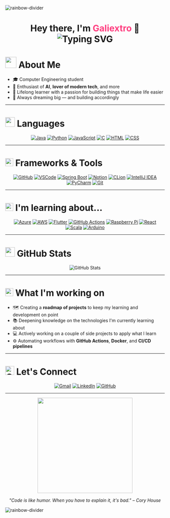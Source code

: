 ![rainbow-divider](https://capsule-render.vercel.app/api?type=waving&color=gradient&height=80&width=100%&section=header)
<h1 align="center">
  Hey there, I'm <span style="color:#ff4081;">Galiextro</span> 👋<br>
  <img src="https://readme-typing-svg.herokuapp.com?font=Fira+Code&size=24&pause=1000&color=36BCF7&center=true&vCenter=true&width=600&lines=Computer+Engineering+Student;AI+%2B+Virtual+Assistants+Enthusiast;Lifelong+Learner+%2B+Dream+Builder" alt="Typing SVG" />
</h1>


# <img src="https://github.com/7oSkaaa/7oSkaaa/raw/main/Images/about_me.gif" width="35px" style="margin-bottom: 2px;" /> About Me

- 🎓 Computer Engineering student  
- 🤖 Enthusiast of **AI**, **lover of modern tech**, and more 
- 🌱 Lifelong learner with a passion for building things that make life easier  
- 🚀 Always dreaming big — and building accordingly

---

# <img src="https://github.com/7oSkaaa/7oSkaaa/raw/main/Images/Programming_Languages.gif?raw=true" width="30px" style="visibility:visible;max-width:100%;"> Languages

<div align="center">

[![Java](https://skillicons.dev/icons?i=java)](https://www.oracle.com/java/)
[![Python](https://skillicons.dev/icons?i=python)](https://www.python.org/)
[![JavaScript](https://skillicons.dev/icons?i=js)](https://developer.mozilla.org/en-US/docs/Web/JavaScript)
[![C](https://skillicons.dev/icons?i=c)](https://en.wikipedia.org/wiki/C_(programming_language))
[![HTML](https://skillicons.dev/icons?i=html)](https://developer.mozilla.org/en-US/docs/Web/HTML)
[![CSS](https://skillicons.dev/icons?i=css)](https://developer.mozilla.org/en-US/docs/Web/CSS)

</div>

---

#  <img src="https://img.icons8.com/ios-filled/50/ffffff/settings.png" width="25" height="25" alt="Settings Icon" /> Frameworks & Tools

<div align="center">

  [![GitHub](https://skillicons.dev/icons?i=github)](https://github.com/)
  [![VSCode](https://skillicons.dev/icons?i=vscode)](https://code.visualstudio.com/)
  [![Spring Boot](https://skillicons.dev/icons?i=spring)](https://spring.io/projects/spring-boot)
  [![Notion](https://skillicons.dev/icons?i=notion)](https://www.notion.so/)
  [![CLion](https://skillicons.dev/icons?i=clion)](https://www.jetbrains.com/clion/)
  [![IntelliJ IDEA](https://skillicons.dev/icons?i=idea)](https://www.jetbrains.com/idea/)
  [![PyCharm](https://skillicons.dev/icons?i=pycharm)](https://www.jetbrains.com/pycharm/)
  [![Git](https://skillicons.dev/icons?i=git)](https://git-scm.com/)

</div>

---

# <img src="https://img.icons8.com/color/48/light-on--v1.png" width="25" height="25" alt="Idea Icon" /> I'm learning about...

<div align="center">

  [![Azure](https://skillicons.dev/icons?i=azure)](https://azure.microsoft.com/)
  [![AWS](https://skillicons.dev/icons?i=aws)](https://aws.amazon.com/)
  [![Flutter](https://skillicons.dev/icons?i=flutter)](https://flutter.dev/)
  [![GitHub Actions](https://skillicons.dev/icons?i=githubactions)](https://github.com/features/actions)
  [![Raspberry Pi](https://skillicons.dev/icons?i=raspberrypi)](https://www.raspberrypi.com/)
  [![React](https://skillicons.dev/icons?i=react)](https://reactjs.org/)
  [![Scala](https://skillicons.dev/icons?i=scala)](https://www.scala-lang.org/)
  [![Arduino](https://skillicons.dev/icons?i=arduino)](https://www.arduino.cc/)


</div>


---

# <img src="https://github.com/7oSkaaa/7oSkaaa/raw/main/Images/Statistics.gif?raw=true" width="30px" style="visibility:visible;max-width:100%;"> GitHub Stats

<div align="center">
  
  ![GitHub Stats](https://github-readme-stats.vercel.app/api?username=galiextro&show_icons=true&theme=github_dark)

</div>

---

# <img src="https://img.icons8.com/color/48/search--v1.png" width="25" height="25" alt="Search Icon" /> What I'm working on

- 🗺️ Creating a **roadmap of projects** to keep my learning and development on point  
- 📚 Deepening knowledge on the technologies I'm currently learning about  
- 💻 Actively working on a couple of side projects to apply what I learn  
- ⚙️ Automating workflows with **GitHub Actions**, **Docker**, and **CI/CD pipelines**

---

# <img src="https://img.icons8.com/color/48/000000/contacts.png" width="28" height="28" alt="Connect Icon" /> Let's Connect

<div align="center">

  [![Gmail](https://skillicons.dev/icons?i=gmail)](mailto:alexuntaru10@gmail.com)
  [![LinkedIn](https://skillicons.dev/icons?i=linkedin)](https://www.linkedin.com/in/alexandru-untaru-083609277/)
  [![GitHub](https://skillicons.dev/icons?i=github)](https://github.com/galiextro)

</div>

---

<div align="center">
  <img src="https://media.giphy.com/media/qgQUggAC3Pfv687qPC/giphy.gif" width="300" />
</div>

<p align="center">
  <em>"Code is like humor. When you have to explain it, it's bad." – Cory House</em>
</p>

![rainbow-divider](https://capsule-render.vercel.app/api?type=waving&color=gradient&height=80&width=100%&section=footer)
